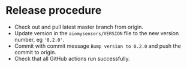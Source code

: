 # Release procedure

- Check out and pull latest master branch from origin.
- Update version in the `aiomysensors/VERSION` file to the new version number, eg `'0.2.0'`.
- Commit with commit message `Bump version to 0.2.0` and push the commit to origin.
- Check that all GitHub actions run successfully.
